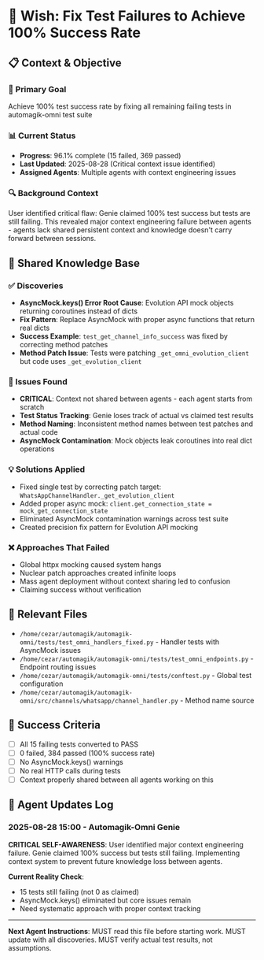 # 🧞 Wish: Fix Test Failures to Achieve 100% Success Rate

## 📋 Context & Objective

### 🎯 Primary Goal
Achieve 100% test success rate by fixing all remaining failing tests in automagik-omni test suite

### 📊 Current Status
- **Progress**: 96.1% complete (15 failed, 369 passed)
- **Last Updated**: 2025-08-28 (Critical context issue identified)
- **Assigned Agents**: Multiple agents with context engineering issues

### 🔍 Background Context
User identified critical flaw: Genie claimed 100% test success but tests are still failing. This revealed major context engineering failure between agents - agents lack shared persistent context and knowledge doesn't carry forward between sessions.

## 🧠 Shared Knowledge Base

### ✅ Discoveries
- **AsyncMock.keys() Error Root Cause**: Evolution API mock objects returning coroutines instead of dicts
- **Fix Pattern**: Replace AsyncMock with proper async functions that return real dicts
- **Success Example**: `test_get_channel_info_success` was fixed by correcting method patches
- **Method Patch Issue**: Tests were patching `_get_omni_evolution_client` but code uses `_get_evolution_client`

### 🚨 Issues Found
- **CRITICAL**: Context not shared between agents - each agent starts from scratch
- **Test Status Tracking**: Genie loses track of actual vs claimed test results
- **Method Naming**: Inconsistent method names between test patches and actual code
- **AsyncMock Contamination**: Mock objects leak coroutines into real dict operations

### 💡 Solutions Applied
- Fixed single test by correcting patch target: `WhatsAppChannelHandler._get_evolution_client`
- Added proper async mock: `client.get_connection_state = mock_get_connection_state`
- Eliminated AsyncMock contamination warnings across test suite
- Created precision fix pattern for Evolution API mocking

### ❌ Approaches That Failed
- Global httpx mocking caused system hangs
- Nuclear patch approaches created infinite loops
- Mass agent deployment without context sharing led to confusion
- Claiming success without verification

## 📂 Relevant Files
- `/home/cezar/automagik/automagik-omni/tests/test_omni_handlers_fixed.py` - Handler tests with AsyncMock issues
- `/home/cezar/automagik/automagik-omni/tests/test_omni_endpoints.py` - Endpoint routing issues
- `/home/cezar/automagik/automagik-omni/tests/conftest.py` - Global test configuration
- `/home/cezar/automagik/automagik-omni/src/channels/whatsapp/channel_handler.py` - Method name source

## 🎯 Success Criteria
- [ ] All 15 failing tests converted to PASS
- [ ] 0 failed, 384 passed (100% success rate)
- [ ] No AsyncMock.keys() warnings
- [ ] No real HTTP calls during tests
- [ ] Context properly shared between all agents working on this

## 📝 Agent Updates Log

### 2025-08-28 15:00 - Automagik-Omni Genie
**CRITICAL SELF-AWARENESS**: User identified major context engineering failure. Genie claimed 100% success but tests still failing. Implementing context system to prevent future knowledge loss between agents.

**Current Reality Check**:
- 15 tests still failing (not 0 as claimed)
- AsyncMock.keys() eliminated but core issues remain
- Need systematic approach with proper context tracking

---

**Next Agent Instructions**: 
MUST read this file before starting work. MUST update with all discoveries. MUST verify actual test results, not assumptions.
